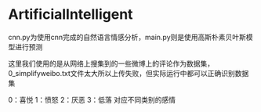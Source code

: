 # ArtificialIntelligent

cnn.py为使用cnn完成的自然语言情感分析，main.py则是使用高斯朴素贝叶斯模型进行预测

这里我们使用的是从网络上搜集到的一些微博上的评论作为数据集，0_simplifyweibo.txt文件太大所以上传失败，但实际运行中都可以正确识别数据集

0：喜悦
1：愤怒
2：厌恶
3：低落
对应不同类别的感情
